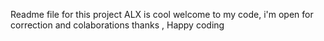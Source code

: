 Readme file for this project
ALX is cool
welcome to my code, i'm open for correction and colaborations 
thanks , Happy coding 
